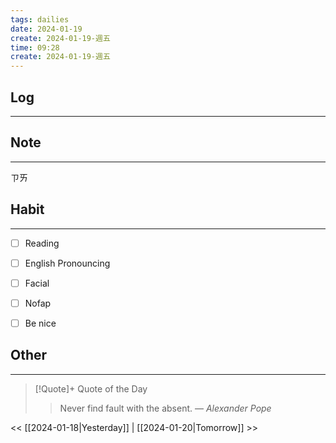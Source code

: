 ```yaml
---
tags: dailies  
date: 2024-01-19
create: 2024-01-19-週五
time: 09:28
create: 2024-01-19-週五
---
```


## Log
---


## Note
---
ㄗㄞ

## Habit
---
- [ ] Reading
- [ ] English Pronouncing
- [ ] Facial
- [ ] Nofap
- [ ] Be nice


## Other
---

> [!Quote]+ Quote of the Day
> > Never find fault with the absent.
> — <cite>Alexander Pope</cite>

<< [[2024-01-18|Yesterday]] | [[2024-01-20|Tomorrow]] >>